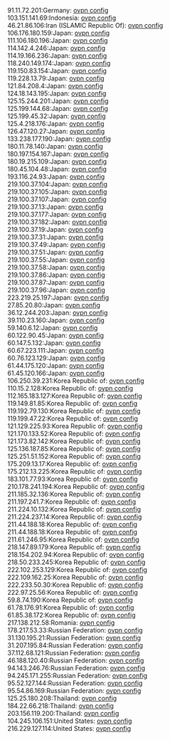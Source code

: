 91.11.72.201:Germany: [ovpn config](vpn/91_11_72_201.ovpn)  
103.151.141.69:Indonesia: [ovpn config](vpn/103_151_141_69.ovpn)  
46.21.86.106:Iran (ISLAMIC Republic Of): [ovpn config](vpn/46_21_86_106.ovpn)  
106.176.180.159:Japan: [ovpn config](vpn/106_176_180_159.ovpn)  
111.106.180.196:Japan: [ovpn config](vpn/111_106_180_196.ovpn)  
114.142.4.246:Japan: [ovpn config](vpn/114_142_4_246.ovpn)  
114.19.166.236:Japan: [ovpn config](vpn/114_19_166_236.ovpn)  
118.240.149.174:Japan: [ovpn config](vpn/118_240_149_174.ovpn)  
119.150.83.154:Japan: [ovpn config](vpn/119_150_83_154.ovpn)  
119.228.13.79:Japan: [ovpn config](vpn/119_228_13_79.ovpn)  
121.84.208.4:Japan: [ovpn config](vpn/121_84_208_4.ovpn)  
124.18.143.195:Japan: [ovpn config](vpn/124_18_143_195.ovpn)  
125.15.244.201:Japan: [ovpn config](vpn/125_15_244_201.ovpn)  
125.199.144.68:Japan: [ovpn config](vpn/125_199_144_68.ovpn)  
125.199.45.32:Japan: [ovpn config](vpn/125_199_45_32.ovpn)  
125.4.218.176:Japan: [ovpn config](vpn/125_4_218_176.ovpn)  
126.47.120.27:Japan: [ovpn config](vpn/126_47_120_27.ovpn)  
133.238.177.190:Japan: [ovpn config](vpn/133_238_177_190.ovpn)  
180.11.78.140:Japan: [ovpn config](vpn/180_11_78_140.ovpn)  
180.197.154.167:Japan: [ovpn config](vpn/180_197_154_167.ovpn)  
180.19.215.109:Japan: [ovpn config](vpn/180_19_215_109.ovpn)  
180.45.104.48:Japan: [ovpn config](vpn/180_45_104_48.ovpn)  
193.116.24.93:Japan: [ovpn config](vpn/193_116_24_93.ovpn)  
219.100.37.104:Japan: [ovpn config](vpn/219_100_37_104.ovpn)  
219.100.37.105:Japan: [ovpn config](vpn/219_100_37_105.ovpn)  
219.100.37.107:Japan: [ovpn config](vpn/219_100_37_107.ovpn)  
219.100.37.13:Japan: [ovpn config](vpn/219_100_37_13.ovpn)  
219.100.37.177:Japan: [ovpn config](vpn/219_100_37_177.ovpn)  
219.100.37.182:Japan: [ovpn config](vpn/219_100_37_182.ovpn)  
219.100.37.19:Japan: [ovpn config](vpn/219_100_37_19.ovpn)  
219.100.37.31:Japan: [ovpn config](vpn/219_100_37_31.ovpn)  
219.100.37.49:Japan: [ovpn config](vpn/219_100_37_49.ovpn)  
219.100.37.51:Japan: [ovpn config](vpn/219_100_37_51.ovpn)  
219.100.37.55:Japan: [ovpn config](vpn/219_100_37_55.ovpn)  
219.100.37.58:Japan: [ovpn config](vpn/219_100_37_58.ovpn)  
219.100.37.86:Japan: [ovpn config](vpn/219_100_37_86.ovpn)  
219.100.37.87:Japan: [ovpn config](vpn/219_100_37_87.ovpn)  
219.100.37.96:Japan: [ovpn config](vpn/219_100_37_96.ovpn)  
223.219.25.197:Japan: [ovpn config](vpn/223_219_25_197.ovpn)  
27.85.20.80:Japan: [ovpn config](vpn/27_85_20_80.ovpn)  
36.12.244.203:Japan: [ovpn config](vpn/36_12_244_203.ovpn)  
39.110.23.160:Japan: [ovpn config](vpn/39_110_23_160.ovpn)  
59.140.6.12:Japan: [ovpn config](vpn/59_140_6_12.ovpn)  
60.122.90.45:Japan: [ovpn config](vpn/60_122_90_45.ovpn)  
60.147.5.132:Japan: [ovpn config](vpn/60_147_5_132.ovpn)  
60.67.223.111:Japan: [ovpn config](vpn/60_67_223_111.ovpn)  
60.76.123.129:Japan: [ovpn config](vpn/60_76_123_129.ovpn)  
61.44.175.120:Japan: [ovpn config](vpn/61_44_175_120.ovpn)  
61.45.120.166:Japan: [ovpn config](vpn/61_45_120_166.ovpn)  
106.250.39.231:Korea Republic of: [ovpn config](vpn/106_250_39_231.ovpn)  
110.15.2.128:Korea Republic of: [ovpn config](vpn/110_15_2_128.ovpn)  
112.165.183.127:Korea Republic of: [ovpn config](vpn/112_165_183_127.ovpn)  
119.149.81.85:Korea Republic of: [ovpn config](vpn/119_149_81_85.ovpn)  
119.192.79.130:Korea Republic of: [ovpn config](vpn/119_192_79_130.ovpn)  
119.199.47.22:Korea Republic of: [ovpn config](vpn/119_199_47_22.ovpn)  
121.129.225.93:Korea Republic of: [ovpn config](vpn/121_129_225_93.ovpn)  
121.170.133.52:Korea Republic of: [ovpn config](vpn/121_170_133_52.ovpn)  
121.173.82.142:Korea Republic of: [ovpn config](vpn/121_173_82_142.ovpn)  
125.136.187.85:Korea Republic of: [ovpn config](vpn/125_136_187_85.ovpn)  
125.251.51.152:Korea Republic of: [ovpn config](vpn/125_251_51_152.ovpn)  
175.209.13.17:Korea Republic of: [ovpn config](vpn/175_209_13_17.ovpn)  
175.212.13.225:Korea Republic of: [ovpn config](vpn/175_212_13_225.ovpn)  
183.101.77.93:Korea Republic of: [ovpn config](vpn/183_101_77_93.ovpn)  
210.178.241.194:Korea Republic of: [ovpn config](vpn/210_178_241_194.ovpn)  
211.185.32.136:Korea Republic of: [ovpn config](vpn/211_185_32_136.ovpn)  
211.197.241.7:Korea Republic of: [ovpn config](vpn/211_197_241_7.ovpn)  
211.224.10.132:Korea Republic of: [ovpn config](vpn/211_224_10_132.ovpn)  
211.224.237.14:Korea Republic of: [ovpn config](vpn/211_224_237_14.ovpn)  
211.44.188.18:Korea Republic of: [ovpn config](vpn/211_44_188_18.ovpn)  
211.44.188.18:Korea Republic of: [ovpn config](vpn/211_44_188_18.ovpn)  
211.61.246.95:Korea Republic of: [ovpn config](vpn/211_61_246_95.ovpn)  
218.147.89.179:Korea Republic of: [ovpn config](vpn/218_147_89_179.ovpn)  
218.154.202.94:Korea Republic of: [ovpn config](vpn/218_154_202_94.ovpn)  
218.50.233.245:Korea Republic of: [ovpn config](vpn/218_50_233_245.ovpn)  
222.102.253.129:Korea Republic of: [ovpn config](vpn/222_102_253_129.ovpn)  
222.109.162.25:Korea Republic of: [ovpn config](vpn/222_109_162_25.ovpn)  
222.233.50.30:Korea Republic of: [ovpn config](vpn/222_233_50_30.ovpn)  
222.97.25.56:Korea Republic of: [ovpn config](vpn/222_97_25_56.ovpn)  
59.8.74.190:Korea Republic of: [ovpn config](vpn/59_8_74_190.ovpn)  
61.78.176.91:Korea Republic of: [ovpn config](vpn/61_78_176_91.ovpn)  
61.85.38.172:Korea Republic of: [ovpn config](vpn/61_85_38_172.ovpn)  
217.138.212.58:Romania: [ovpn config](vpn/217_138_212_58.ovpn)  
178.217.53.33:Russian Federation: [ovpn config](vpn/178_217_53_33.ovpn)  
31.130.195.21:Russian Federation: [ovpn config](vpn/31_130_195_21.ovpn)  
31.207.195.84:Russian Federation: [ovpn config](vpn/31_207_195_84.ovpn)  
37.112.68.121:Russian Federation: [ovpn config](vpn/37_112_68_121.ovpn)  
46.188.120.40:Russian Federation: [ovpn config](vpn/46_188_120_40.ovpn)  
94.143.246.76:Russian Federation: [ovpn config](vpn/94_143_246_76.ovpn)  
94.245.171.255:Russian Federation: [ovpn config](vpn/94_245_171_255.ovpn)  
95.52.127.144:Russian Federation: [ovpn config](vpn/95_52_127_144.ovpn)  
95.54.86.169:Russian Federation: [ovpn config](vpn/95_54_86_169.ovpn)  
125.25.180.208:Thailand: [ovpn config](vpn/125_25_180_208.ovpn)  
184.22.66.218:Thailand: [ovpn config](vpn/184_22_66_218.ovpn)  
203.156.119.200:Thailand: [ovpn config](vpn/203_156_119_200.ovpn)  
104.245.106.151:United States: [ovpn config](vpn/104_245_106_151.ovpn)  
216.229.127.114:United States: [ovpn config](vpn/216_229_127_114.ovpn)  
